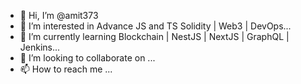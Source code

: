 - 👋 Hi, I’m @amit373
- 👀 I’m interested in Advance JS and TS Solidity | Web3 | DevOps...
- 🌱 I’m currently learning Blockchain | NestJS | NextJS | GraphQL | Jenkins...
- 💞️ I’m looking to collaborate on ...
- 📫 How to reach me ...

<!---
amit373/amit373 is a ✨ special ✨ repository because its `README.md` (this file) appears on your GitHub profile.
You can click the Preview link to take a look at your changes.
--->
